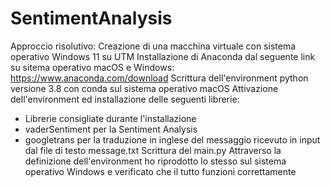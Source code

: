 # SentimentAnalysis
Approccio risolutivo:
Creazione di una macchina virtuale con sistema operativo Windows 11 su UTM
Installazione di Anaconda dal seguente link su sitema operativo macOS e Windows: https://www.anaconda.com/download
Scrittura dell'environment python versione 3.8 con conda sul sistema operativo macOS
Attivazione dell'environment ed installazione delle seguenti librerie: 
* Librerie consigliate durante l'installazione
* vaderSentiment per la Sentiment Analysis 
* googletrans per la traduzione in inglese del messaggio ricevuto in input dal file di testo message.txt
Scrittura del main.py
Attraverso la definizione dell'environment ho riprodotto lo stesso sul sistema operativo Windows e verificato che il tutto funzioni correttamente

